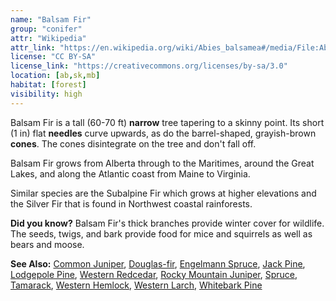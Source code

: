 ```yaml
---
name: "Balsam Fir"
group: "conifer"
attr: "Wikipedia"
attr_link: "https://en.wikipedia.org/wiki/Abies_balsamea#/media/File:Abies_balsamea_cones_Niapiskau_02.jpg"
license: "CC BY-SA"
license_link: "https://creativecommons.org/licenses/by-sa/3.0"
location: [ab,sk,mb]
habitat: [forest]
visibility: high
---
```

Balsam Fir is a tall (60-70 ft) **narrow** tree tapering to a skinny point. Its short (1 in) flat **needles** curve upwards, as do the barrel-shaped, grayish-brown **cones**. The cones disintegrate on the tree and don't fall off.

Balsam Fir grows from Alberta through to the Maritimes, around the Great Lakes, and along the Atlantic coast from Maine to Virginia.

Similar species are the Subalpine Fir which grows at higher elevations and the Silver Fir that is found in Northwest coastal rainforests.

**Did you know?** Balsam Fir's thick branches provide winter cover for wildlife. The seeds, twigs, and bark provide food for mice and squirrels as well as bears and moose.

<!-- generated, do not edit -->
**See Also:**
[Common Juniper](/trees/comjun),
[Douglas-fir](/trees/doug),
[Engelmann Spruce](/trees/engel),
[Jack Pine](/trees/jack),
[Lodgepole Pine](/trees/lodge),
[Western Redcedar](/trees/redcd),
[Rocky Mountain Juniper](/trees/rockyjun),
[Spruce](/trees/spruce),
[Tamarack](/trees/tam),
[Western Hemlock](/trees/westhem),
[Western Larch](/trees/westlarch),
[Whitebark Pine](/trees/whbark)
